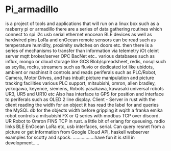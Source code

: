 # Pi_armadillo 
is a project of tools and applications that will run on a linux box such as a rasberry pi or armadillo
there are a series of data gathering routines which connect to spi i2c usb serial ethernet enocean BLE devices as well as hardwired pins
LoRa and enOcean remote sensors can be read such as temperature humidity, proximity switches on doors etc.
then there is a series of mechanisms to transfer than information via telemetry iOt cleint server mqtt broker/server OPC BacNet etc.. various 
databases such as influx, mongo or cloud storage like GCS Blob/spreadsheet, redis, nosql such as scyllia, rocks, streamers such as fluvio or dedicated iot like ubidots, ambient or machinst
it controls and reads periferals such as PLC/Robot, Camera, Motor Drives, and has inbuilt picture manipulation and picture tracking facilities
various PLC support, mitsubishi, omron, allen bradley, yokogawa, keyence, siemens, Robots yasakawa, kawasaki universal robots UR3, UR5 and UR10 etc
Also has interface to GPS for position and interface to periferals such as OLED 2 line display.
Client - Server in rust with the client reading the width for an object it has read the label for and queries the MySQL db for the objects width before gripping it wqith a franka emika robot
controls a mitsubishi FX or Q series with modbus TCP over discord. UR Robot to Omron FINS TCP in rust. a little bit of erlang for queueing.
radio links BLE EnOcean LoRa etc, usb interfaces, serial.
Can query resnet from a picture or get information from Google Cloud API, haskell webserver examples for scotty and spock.
.................have fun it is still in development.....
